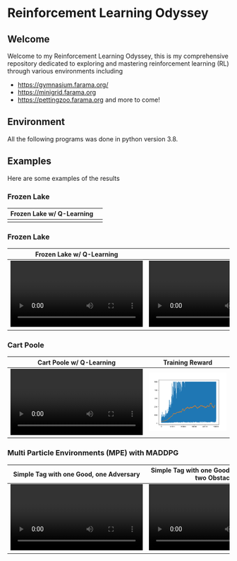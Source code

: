 # Reinforcement Learning Odyssey

## Welcome

Welcome to my Reinforcement Learning Odyssey, this is my comprehensive repository dedicated to exploring and mastering reinforcement learning (RL) through various environments including
-  https://gymnasium.farama.org/
-  https://minigrid.farama.org
-  https://pettingzoo.farama.org
and more to come! 

## Environment
All the following programs was done in python version 3.8.


## Examples
Here are some examples of the results

### Frozen Lake
| Frozen Lake w/ Q-Learning |     |
| ------------------------- | --- |
|                           |     |
### Frozen Lake
| Frozen Lake w/ Q-Learning                  |                                                                                                 |
| ------------------------------------------ | ----------------------------------------------------------------------------------------------- |
| ![](./FrozenLake/videos/4x4-episode-0.mp4) | <video controls> <source src="./FrozenLake/videos/8x8-episode-0.mp4" type="video/mp4"> </video> |


### Cart Poole
| Cart Poole w/ Q-Learning                                                                           | Training Reward                   |
| -------------------------------------------------------------------------------------------------- | --------------------------------- |
| <video controls> <source src="./CartPole/videos/cartpole-episode-0.mp4" type="video/mp4"> </video> | ![](./CartPole/total_rewards.png) |


### Multi Particle Environments (MPE) with MADDPG
| Simple Tag with one Good, one Adversary                                                                                          | Simple Tag with one Good, two Adversary, two Obstacle                                                                            |
| -------------------------------------------------------------------------------------------------------------------------------- | -------------------------------------------------------------------------------------------------------------------------------- |
| <video controls> <source src="./MLE/results/simple_tag_v3/run_3/mpe_good_1_adv_1_obs_0-episode-0.mp4" type="video/mp4"> </video> | <video controls> <source src="./MLE/results/simple_tag_v3/run_4/mpe_good_1_adv_3_obs_2-episode-0.mp4" type="video/mp4"> </video> |




